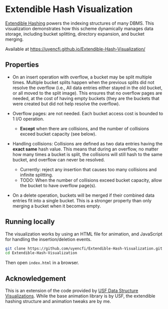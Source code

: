 # Extendible Hash Visualization

[Extendible Hashing](https://en.wikipedia.org/wiki/Extendible_hashing) powers the indexing structures of many DBMS.
This visualization demonstrates how this scheme dynamically manages data storage, including bucket splitting, directory expansion, and bucket merging.

Available at https://uyencfi.github.io/Extendible-Hash-Visualization/

## Properties
 - On an insert operation with overflow, a bucket may be split multiple times. Multiple bucket splits happen when the previous splits did not resolve the overflow (i.e., All data entries either stayed in the old bucket, or all moved to the split image). This ensures that no overflow pages are needed, at the cost of having empty buckets (they are the buckets that were created but did not help resolve the overflow).

 - Overflow pages: are not needed. Each bucket access cost is bounded to 1 I/O operation.
    - **Except** when there are collisions, and the number of collisions exceed bucket capacity (see below).

 - Handling collisions: Collisions are defined as two data entries having the **exact same** hash value. This means that during an overflow, no matter how many times a bucket is split, the collisions will still hash to the same bucket, and overflow can never be resolved. 
    - Currently: reject any insertion that causes too many collisions and infinite splitting.
    - TODO: When the number of collisions exceed bucket capacity, allow the bucket to have overflow page(s).

 - On a delete operation, buckets will be merged if their combined data entries fit into a single bucket. This is a stronger property than only merging a bucket when it becomes empty.

## Running locally
The visualization works by using an HTML file for animation, and JavaScript for handling the insertion/deletion events.
```bash
git clone https://github.com/uyencfi/Extendible-Hash-Visualization.git
cd Extendible-Hash-Visualization
```
Then open `index.html` in a browser.

## Acknowledgement
This is an extension of the code provided by [USF Data Structure Visualizations](https://www.cs.usfca.edu/~galles/visualization/about.html). While the base animation library is by USF, the extendible hashing structure and animation tweaks are by me.
